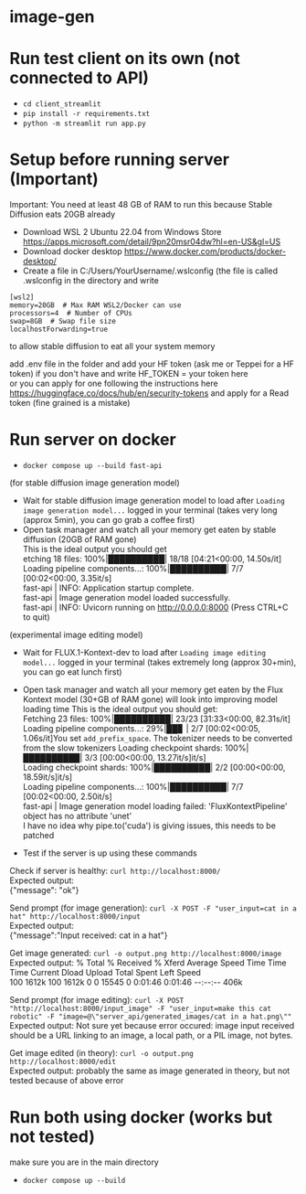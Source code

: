 # image-gen

# Run test client on its own (not connected to API)
- `cd client_streamlit`
- `pip install -r requirements.txt`
- `python -m streamlit run app.py`

# Setup before running server (Important)
Important: You need at least 48 GB of RAM to run this because Stable Diffusion eats 20GB already

- Download WSL 2 Ubuntu 22.04 from Windows Store https://apps.microsoft.com/detail/9pn20msr04dw?hl=en-US&gl=US
- Download docker desktop https://www.docker.com/products/docker-desktop/
- Create a file in C:/Users/YourUsername/.wslconfig (the file is called .wslconfig in the directory and write

`[wsl2]`    
`memory=20GB  # Max RAM WSL2/Docker can use`    
`processors=4  # Number of CPUs`    
`swap=8GB  # Swap file size`    
`localhostForwarding=true`    

to allow stable diffusion to eat all your system memory  

add .env file in the folder and add your HF token (ask me or Teppei for a HF token) if you don't have and write HF_TOKEN = your token here  
or you can apply for one following the instructions here https://huggingface.co/docs/hub/en/security-tokens and apply for a Read token (fine grained is a mistake)  

# Run server on docker
- `docker compose up --build fast-api`

(for stable diffusion image generation model)  
- Wait for stable diffusion image generation model to load after `Loading image generation model...` logged in your terminal  (takes very long (approx 5min), you can go grab a coffee first)  
- Open task manager and watch all your memory get eaten by stable diffusion (20GB of RAM gone)  
This is the ideal output you should get  
etching 18 files: 100%|██████████| 18/18 [04:21<00:00, 14.50s/it]  
Loading pipeline components...: 100%|██████████| 7/7 [00:02<00:00,  3.35it/s]  
fast-api       | INFO:     Application startup complete.  
fast-api       | Image generation model loaded successfully.  
fast-api       | INFO:     Uvicorn running on http://0.0.0.0:8000 (Press CTRL+C to quit)

(experimental image editing model)
- Wait for FLUX.1-Kontext-dev to load after `Loading image editing model...` logged in your terminal  (takes extremely long (approx 30+min), you can go eat lunch first)
- Open task manager and watch all your memory get eaten by the Flux Kontext model (30+GB of RAM gone) will look into improving model loading time 
This is the ideal output you should get:  
Fetching 23 files: 100%|██████████| 23/23 [31:33<00:00, 82.31s/it]
Loading pipeline components...:  29%|██▊       | 2/7 [00:02<00:05,  1.06s/it]You set `add_prefix_space`. The tokenizer needs to be converted from the slow tokenizers
Loading checkpoint shards: 100%|██████████| 3/3 [00:00<00:00, 13.27it/s]it/s]  
Loading checkpoint shards: 100%|██████████| 2/2 [00:00<00:00, 18.59it/s]it/s]  
Loading pipeline components...: 100%|██████████| 7/7 [00:02<00:00,  2.50it/s]  
fast-api       | Image generation model loading failed: 'FluxKontextPipeline' object has no attribute 'unet'  
I have no idea why pipe.to('cuda') is giving issues, this needs to be patched  

- Test if the server is up using these commands  

Check if server is healthy: `curl http://localhost:8000/`    
Expected output:  
{"message": "ok"}  

Send prompt (for image generation): `curl -X POST -F "user_input=cat in a hat" http://localhost:8000/input`    
Expected output:  
{"message":"Input received: cat in a hat"}  

Get image generated: `curl -o output.png http://localhost:8000/image`     
Expected output:
% Total    % Received % Xferd  Average Speed   Time    Time     Time  Current
                                 Dload  Upload   Total   Spent    Left  Speed  
100 1612k  100 1612k    0     0  15545      0  0:01:46  0:01:46 --:--:--  406k 

Send prompt (for image editing): `curl -X POST "http://localhost:8000/input_image" -F "user_input=make this cat robotic" -F "image=@\"server_api/generated_images/cat in a hat.png\""`  
Expected output:
Not sure yet because error occured: image input received should be a URL linking to an image, a local path, or a PIL image, not bytes. 

Get image edited (in theory): `curl -o output.png http://localhost:8000/edit`     
Expected output:
probably the same as image generated in theory, but not tested because of above error  

# Run both using docker (works but not tested)
make sure you are in the main directory
- `docker compose up --build`

